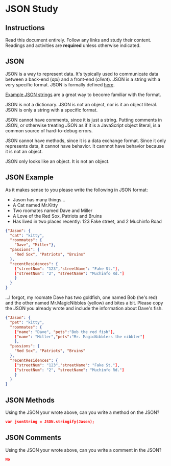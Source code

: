 # JSON Study

## Instructions

Read this document entirely. Follow any links and study their content. Readings
and activities are **required** unless otherwise indicated.

## JSON

JSON is a way to represent data. It's typically used to communicate data between
a back-end (*api*) and a front-end (*client*). JSON is a string with a very
specific format. JSON is formally defined [here](http://www.json.org/).

[Example JSON strings](http://json.org/example.html) are a great way to become
familiar with the format.

JSON is not a dictionary. JSON is not an object, nor is it an object literal.
JSON is only a string with a specific format.

JSON cannot have comments, since it is just a string. Putting comments in JSON,
or otherwise treating JSON as if it is a JavaScript object literal, is a common
source of hard-to-debug errors.

JSON cannot have methods, since it is a data exchange format. Since it only
represents data, it cannot have behavior. It cannnot have behavior because it is
not an object.

JSON only looks like an object. It is not an object.

## JSON Example

As it makes sense to you please write the following in JSON format:

-  Jason has many things...
- A Cat named Mr.Kitty
- Two roomates named Dave and Miller
- A Love of the Red Sox, Patriots and Bruins
- Has lived in two places recently: 123 Fake street, and 2 Muchinfo Road

```json
{"Jason": {
  "cat": "kitty",
  "roommates": {
    "Dave", "Miller"},
  "passions": {
    "Red Sox", "Patriots", "Bruins"
  },
  "recentResidences": {
    ["streetNum": "123","streetName": "Fake St."],
    ["streetNum": "2", "streetName": "Muchinfo Rd."]
    }
  }
}
```

...I forgot, my roomate Dave has two goldfish, one named Bob (he's red) and the
other named Mr.MagicNibbles (yellow) and bites a bit. Please copy the JSON you
already wrote and include the information about Dave's fish.

```json
{"Jason": {
  "pet": "kitty",
  "roommates": {
    ["name": "Dave", "pets":"Bob the red fish"],
    ["name": "Miller","pets":"Mr. MagicNibblers the nibbler"]
    },
  "passions": {
    "Red Sox", "Patriots", "Bruins"
  },
  "recentResidences": {
    ["streetNum": "123","streetName": "Fake St."],
    ["streetNum": "2", "streetName": "Muchinfo Rd."]
    }
  }
}
```

## JSON Methods

Using the JSON your wrote above, can you write a method on the JSON?

```json
var jsonString = JSON.stringify(Jason);
```

## JSON Comments

Using the JSON your wrote above, can you write a comment in the JSON?

```json
No
```
